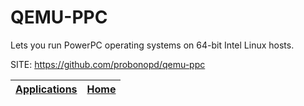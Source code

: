 # QEMU-PPC

 Lets you run PowerPC operating systems on 64-bit Intel Linux hosts.
 
 SITE: https://github.com/probonopd/qemu-ppc

 | [Applications](https://portable-linux-apps.github.io/apps.html) | [Home](https://portable-linux-apps.github.io)
 | --- | --- |
